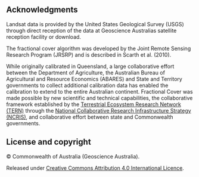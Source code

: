 ## Acknowledgments

Landsat data is provided by the United States Geological Survey (USGS) through direct reception of the data at Geoscience Australias satellite reception facility or download. 

The fractional cover algorithm was developed by the Joint Remote Sensing Research Program (JRSRP) and is described in Scarth et al. (2010). 

While originally calibrated in Queensland, a large collaborative effort between the Department of Agriculture, the Australian Bureau of Agricultural and Resource Economics (ABARES) and State and Territory governments to collect additional calibration data has enabled the calibration to extend to the entire Australian continent. Fractional Cover was made possible by new scientific and technical capabilities, the collaborative framework established by the [Terrestrial Ecosystem Research Network (TERN)](https://www.tern.org.au/) through the [National Collaborative Research Infrastructure Strategy (NCRIS)](https://www.dese.gov.au/ncris), and collaborative effort between state and Commonwealth governments.


## License and copyright

&copy; Commonwealth of Australia (Geoscience Australia).

Released under [Creative Commons Attribution 4.0 International Licence](https://creativecommons.org/licenses/by/4.0/).

